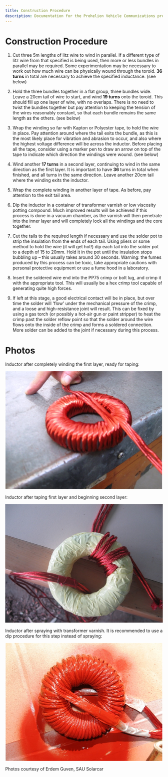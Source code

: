 ```yaml
---
title: Construction Procedure
description: Documentation for the Prohelion Vehicle Communications protocol
---
```


# Construction Procedure

1.	Cut three 5m lengths of litz wire to wind in parallel.  If a different type of litz wire from that specified is being used, then more or less bundles in parallel may be required.  Some experimentation may be necessary to work out how much wire can be physically wound through the toroid.  __36 turns__ in total are necessary to achieve the specified inductance. (see below)

2.	Hold the three bundles together in a flat group, three bundles wide. Leave a 20cm tail of wire to start, and wind __19 turns__ onto the toroid.  This should fill up one layer of wire, with no overlaps.  There is no need to twist the bundles together but pay attention to keeping the tension of the wires reasonably constant, so that each bundle remains the same length as the others. (see below) 

3.	Wrap the winding so far with Kapton or Polyester tape, to hold the wire in place.  Pay attention around where the tail exits the bundle, as this is the most likely place for vibration and abrasion to occur, and also where the highest voltage difference will be across the inductor.  Before placing all the tape, consider using a marker pen to draw an arrow on top of the tape to indicate which direction the windings were wound. (see below)

4.	Wind another __17 turns__ in a second layer, continuing to wind in the same direction as the first layer.  It is important to have __36__ turns in total when finished, and all turns in the same direction.  Leave another 20cm tail where the winding exits the inductor.

5.	Wrap the complete winding in another layer of tape.  As before, pay attention to the exit tail area.

6.	Dip the inductor in a container of transformer varnish or low viscosity potting compound.  Much improved results will be achieved if this process is done in a vacuum chamber, as the varnish will then penetrate into the inner layer and will completely lock all the windings and the core together.  

7.	Cut the tails to the required length if necessary and use the solder pot to strip the insulation from the ends of each tail.  Using pliers or some method to hold the wire (it will get hot!) dip each tail into the solder pot to a depth of 15 to 20mm.  Hold it in the pot until the insulation stops bubbling up – this usually takes around 30 seconds. Warning: the fumes produced by this process can be toxic, take appropriate cautions with personal protective equipment or use a fume hood in a laboratory.

8.	Insert the soldered wire end into the PP75 crimp or bolt lug, and crimp it with the appropriate tool. This will usually be a hex crimp tool capable of generating quite high forces.

9.	If left at this stage, a good electrical contact will be in place, but over time the solder will 'flow' under the mechanical pressure of the crimp, and a loose and high-resistance joint will result.  This can be fixed by using a gas torch (or possibly a hot-air gun or paint stripper) to heat the crimp past the solder reflow point so that the solder around the wire flows onto the inside of the crimp and forms a soldered connection.  More solder can be added to the joint if necessary during this process.

# Photos

Inductor after completely winding the first layer, ready for taping:

![Step 1](images/ready_for_taping.jpg)

Inductor after taping first layer and beginning second layer:

![Step 2](images/beginning_second_layer.jpg)

Inductor after spraying with transformer varnish.  It is recommended to use a dip procedure for this step instead of spraying:

![Step 3](images/after_spraying.jpg)

Photos courtesy of Erdem Guven, SAU Solarcar
